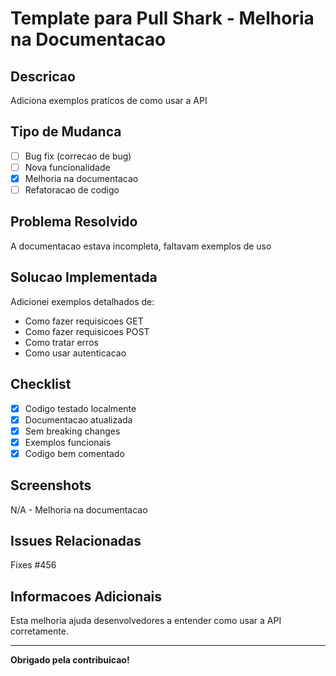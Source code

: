 ﻿# Template para Pull Shark - Melhoria na Documentacao

## Descricao
Adiciona exemplos praticos de como usar a API

## Tipo de Mudanca
- [ ] Bug fix (correcao de bug)
- [ ] Nova funcionalidade
- [x] Melhoria na documentacao
- [ ] Refatoracao de codigo

## Problema Resolvido
A documentacao estava incompleta, faltavam exemplos de uso

## Solucao Implementada
Adicionei exemplos detalhados de:
- Como fazer requisicoes GET
- Como fazer requisicoes POST
- Como tratar erros
- Como usar autenticacao

## Checklist
- [x] Codigo testado localmente
- [x] Documentacao atualizada
- [x] Sem breaking changes
- [x] Exemplos funcionais
- [x] Codigo bem comentado

## Screenshots
N/A - Melhoria na documentacao

## Issues Relacionadas
Fixes #456

## Informacoes Adicionais
Esta melhoria ajuda desenvolvedores a entender como usar a API corretamente.

---

**Obrigado pela contribuicao!**
